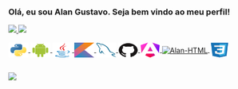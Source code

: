 ### Olá, eu sou Alan Gustavo. Seja bem vindo ao meu perfil!

 <div>
  <a href="https://github.com/AlanGustav0">
  <img height="180em" src="https://github-readme-stats.vercel.app/api?username=AlanGustav0&show_icons=true&theme=dark&include_all_commits=true&count_private=true"/>
  <img height="180em" src="https://github-readme-stats.vercel.app/api/top-langs/?username=AlanGustav0&layout=compact&langs_count=7&theme=dark"/>
</div>
  
  <div style="display: inline_block"><br>
  <img align="center" alt="Alan-Python" height="30" width="40" src="https://raw.githubusercontent.com/devicons/devicon/master/icons/python/python-original.svg">
  <img align="center" alt="Alan-Android" height="30" width="40" src="https://raw.githubusercontent.com/devicons/devicon/master/icons/android/android-original.svg">
  <img align="center" alt="Alan-Java" height="30" width="40" src="https://raw.githubusercontent.com/devicons/devicon/master/icons/java/java-original.svg">
  <img align="center" alt="Alan-Kotlin" height="30" width="40" src="https://raw.githubusercontent.com/devicons/devicon/master/icons/kotlin/kotlin-original.svg">
  <img align="center" alt="Alan-Mysql" height="30" width="40" src="https://raw.githubusercontent.com/devicons/devicon/master/icons/mysql/mysql-original.svg">
   <img align="center" alt="Alan-Git-Hub" height="30" width="40" src="https://raw.githubusercontent.com/devicons/devicon/master/icons/github/github-original.svg">
   <img align="center" alt="Alan-Angular" height="30" width="40" src="https://raw.githubusercontent.com/devicons/devicon/master/icons/angular/angular-original.svg">
   <img align="center" alt="Alan-HTML" height="30" width="40" src="https://raw.githubusercontent.com/devicons/devicon/master/icons/html/html-original.svg">
   <img align="center" alt="Alan-CSS3" height="30" width="40" src="https://raw.githubusercontent.com/devicons/devicon/master/icons/css3/css3-original.svg">
</div>
  
  ##
  
  <a href="https://www.linkedin.com/in/alan-gustavo-bp/" target="_blank"><img src="https://img.shields.io/badge/LinkedIn-0077B5?style=for-the-badge&logo=linkedin&logoColor=white" target="_blank"></a> 


